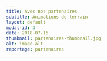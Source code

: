 ```yaml
---
title: Avec nos partenaires
subtitle: Animations de terrain
layout: default
modal-id: 3
date: 2018-07-16
thumbnail: partenaires-thumbnail.jpg
alt: image-alt
reportage: partenaires
---
```

